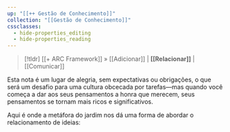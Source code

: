 ```yaml
---
up: "[[++ Gestão de Conhecimento]]"
collection: "[[Gestão de Conhecimento]]"
cssclasses:
  - hide-properties_editing
  - hide-properties_reading
---
```

> [!tldr] [[+ ARC Framework]] » [[Adicionar]] | **[[Relacionar]]** | [[Comunicar]] 

Esta nota é um lugar de alegria, sem expectativas ou obrigações, o que será um desafio para uma cultura obcecada por tarefas—mas quando você começa a dar aos seus pensamentos a honra que merecem, seus pensamentos se tornam mais ricos e significativos.

Aqui é onde a metáfora do jardim nos dá uma forma de abordar o relacionamento de ideias: